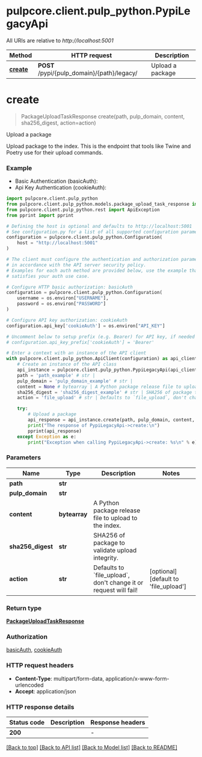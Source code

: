 # pulpcore.client.pulp_python.PypiLegacyApi

All URIs are relative to *http://localhost:5001*

Method | HTTP request | Description
------------- | ------------- | -------------
[**create**](PypiLegacyApi.md#create) | **POST** /pypi/{pulp_domain}/{path}/legacy/ | Upload a package


# **create**
> PackageUploadTaskResponse create(path, pulp_domain, content, sha256_digest, action=action)

Upload a package

Upload package to the index.  This is the endpoint that tools like Twine and Poetry use for their upload commands.

### Example

* Basic Authentication (basicAuth):
* Api Key Authentication (cookieAuth):

```python
import pulpcore.client.pulp_python
from pulpcore.client.pulp_python.models.package_upload_task_response import PackageUploadTaskResponse
from pulpcore.client.pulp_python.rest import ApiException
from pprint import pprint

# Defining the host is optional and defaults to http://localhost:5001
# See configuration.py for a list of all supported configuration parameters.
configuration = pulpcore.client.pulp_python.Configuration(
    host = "http://localhost:5001"
)

# The client must configure the authentication and authorization parameters
# in accordance with the API server security policy.
# Examples for each auth method are provided below, use the example that
# satisfies your auth use case.

# Configure HTTP basic authorization: basicAuth
configuration = pulpcore.client.pulp_python.Configuration(
    username = os.environ["USERNAME"],
    password = os.environ["PASSWORD"]
)

# Configure API key authorization: cookieAuth
configuration.api_key['cookieAuth'] = os.environ["API_KEY"]

# Uncomment below to setup prefix (e.g. Bearer) for API key, if needed
# configuration.api_key_prefix['cookieAuth'] = 'Bearer'

# Enter a context with an instance of the API client
with pulpcore.client.pulp_python.ApiClient(configuration) as api_client:
    # Create an instance of the API class
    api_instance = pulpcore.client.pulp_python.PypiLegacyApi(api_client)
    path = 'path_example' # str | 
    pulp_domain = 'pulp_domain_example' # str | 
    content = None # bytearray | A Python package release file to upload to the index.
    sha256_digest = 'sha256_digest_example' # str | SHA256 of package to validate upload integrity.
    action = 'file_upload' # str | Defaults to `file_upload`, don't change it or request will fail! (optional) (default to 'file_upload')

    try:
        # Upload a package
        api_response = api_instance.create(path, pulp_domain, content, sha256_digest, action=action)
        print("The response of PypiLegacyApi->create:\n")
        pprint(api_response)
    except Exception as e:
        print("Exception when calling PypiLegacyApi->create: %s\n" % e)
```



### Parameters


Name | Type | Description  | Notes
------------- | ------------- | ------------- | -------------
 **path** | **str**|  | 
 **pulp_domain** | **str**|  | 
 **content** | **bytearray**| A Python package release file to upload to the index. | 
 **sha256_digest** | **str**| SHA256 of package to validate upload integrity. | 
 **action** | **str**| Defaults to &#x60;file_upload&#x60;, don&#39;t change it or request will fail! | [optional] [default to &#39;file_upload&#39;]

### Return type

[**PackageUploadTaskResponse**](PackageUploadTaskResponse.md)

### Authorization

[basicAuth](../README.md#basicAuth), [cookieAuth](../README.md#cookieAuth)

### HTTP request headers

 - **Content-Type**: multipart/form-data, application/x-www-form-urlencoded
 - **Accept**: application/json

### HTTP response details

| Status code | Description | Response headers |
|-------------|-------------|------------------|
**200** |  |  -  |

[[Back to top]](#) [[Back to API list]](../README.md#documentation-for-api-endpoints) [[Back to Model list]](../README.md#documentation-for-models) [[Back to README]](../README.md)

